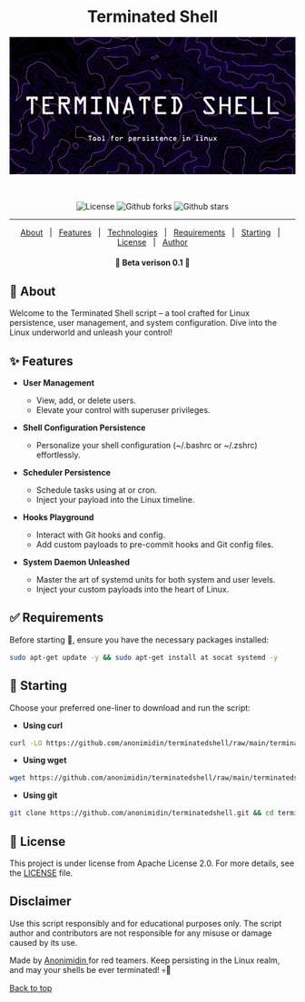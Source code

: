 <h1 align="center">Terminated Shell</h1>
<div align="center" id="top"> 
  <img src="./.github/banner.png" alt="Terminatedshell" />

  &#xa0;

  <!-- <a href="https://terminatedshell.netlify.app">Demo</a> -->
</div>

<p align="center">
  <img alt="License" src="https://img.shields.io/github/license/anonimidin/terminatedshell?color=000000"/>
  <img alt="Github forks" src="https://img.shields.io/github/forks/anonimidin/terminatedshell?color=000000" /> 
  <img alt="Github stars" src="https://img.shields.io/github/stars/anonimidin/terminatedshell?color=000000" />
</p>

<hr> 

<p align="center">
  <a href="#dart-about">About</a> &#xa0; | &#xa0; 
  <a href="#sparkles-features">Features</a> &#xa0; | &#xa0;
  <a href="#rocket-technologies">Technologies</a> &#xa0; | &#xa0;
  <a href="#white_check_mark-requirements">Requirements</a> &#xa0; | &#xa0;
  <a href="#checkered_flag-starting">Starting</a> &#xa0; | &#xa0;
  <a href="#memo-license">License</a> &#xa0; | &#xa0;
  <a href="https://github.com/anonimidin" target="_blank">Author</a>
</p>

<h4 align="center"> 
	🚧  Beta verison 0.1  🚧
</h4> 

## :dart: About ##

Welcome to the Terminated Shell script – a tool crafted for Linux persistence, user management, and system configuration. Dive into the Linux underworld and unleash your control!

## :sparkles: Features ##

- **User Management**
  - View, add, or delete users.
  - Elevate your control with superuser privileges.

- **Shell Configuration Persistence**
  - Personalize your shell configuration (~/.bashrc or ~/.zshrc) effortlessly.

- **Scheduler Persistence**
  - Schedule tasks using at or cron.
  - Inject your payload into the Linux timeline.

- **Hooks Playground**
  - Interact with Git hooks and config.
  - Add custom payloads to pre-commit hooks and Git config files.

- **System Daemon Unleashed**
  - Master the art of systemd units for both system and user levels.
  - Inject your custom payloads into the heart of Linux.


## :white_check_mark: Requirements ##

Before starting :checkered_flag:, ensure you have the necessary packages installed:

```bash
sudo apt-get update -y && sudo apt-get install at socat systemd -y
```
## :checkered_flag: Starting ##

Choose your preferred one-liner to download and run the script:

- **Using curl**

``` bash
curl -LO https://github.com/anonimidin/terminatedshell/raw/main/terminatedshell.sh && chmod +x terminatedshell.sh && ./terminatedshell.sh
```

- **Using wget**

``` bash
wget https://github.com/anonimidin/terminatedshell/raw/main/terminatedshell.sh -O terminatedshell.sh && chmod +x terminatedshell.sh && ./terminatedshell.sh
```

- **Using git**
``` bash
git clone https://github.com/anonimidin/terminatedshell.git && cd terminatedshell && chmod +x terminatedshell.sh && ./terminatedshell.sh 
```

## :memo: License ##

This project is under license from Apache License 2.0. For more details, see the [LICENSE](LICENSE.md) file.

## Disclaimer ##

Use this script responsibly and for educational purposes only. The script author and contributors are not responsible for any misuse or damage caused by its use.

Made by <a href="https://github.com/anonimidin" target="_blank">Anonimidin </a> for red teamers. Keep persisting in the Linux realm, and may your shells be ever terminated! 💀🐧

<a href="#top">Back to top</a>
